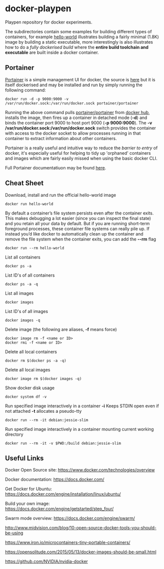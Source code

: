 # docker-playpen
Playpen repository for docker experiments.

The subdirectories contain some examples for building different types of containers, for example [hello-world](hello-world) illustrates building a fairly minimal (1.8K) image by building a static executable, more interestingly is also illustrates how to do a *fully dockerised build* where the **entire build toolchain and executable** are built inside a docker container.

## Portainer
[Portainer](http://portainer.io/) is a simple management UI for docker, the source is [here](https://github.com/portainer/portainer) but it is itself dockerised and may be installed and run by simply running the following command:
````
docker run -d -p 9000:9000 -v /var/run/docker.sock:/var/run/docker.sock portainer/portainer
````

Running the above command pulls [portainer/portainer](https://hub.docker.com/r/portainer/portainer/) from [docker hub](https://hub.docker.com/explore/), installs the image, then fires up a container in detached mode (**-d**) and binds the container port 9000 to host port 9000 (**-p 9000:9000**). The **-v /var/run/docker.sock:/var/run/docker.sock** switch provides the container with access to the docker socket to allow processes running in that container to extract information about other containers.

Portainer is a really useful and intuitive way to reduce the *barrier to entry* of docker, it's especially useful for helping to tidy up 'orphaned' containers and images which are fairly easily missed when using the basic docker CLI.

Full Portainer documentatiuon may be found [here](https://portainer.readthedocs.io/en/stable/).

## Cheat Sheet
Download, install and run the official hello-world image
````
docker run hello-world
````

By default a container’s file system persists even after the container exits. This makes debugging a lot easier (since you can inspect the final state) and you retain all your data by default. But if you are running short-term foreground processes, these container file systems can really pile up. If instead you’d like docker to automatically clean up the container and remove the file system when the container exits, you can add the **--rm** flag
````
docker run --rm hello-world
````

List all containers
````
docker ps -a
````

List ID's of all containers
````
docker ps -a -q
````

List all images
````
docker images
````

List ID's of all images
````
docker images -q
````

Delete image (the following are aliases, **-f** means force)
````
docker image rm -f <name or ID>
docker rmi -f <name or ID>
````

Delete all local containers
````
docker rm $(docker ps -a -q)
````

Delete all local images
````
docker image rm $(docker images -q)
````

Show docker disk usage
````
docker system df -v
````

Run specified image interactively in a container **-i** Keeps STDIN open even if not attached **-t** allocates a pseudo-tty
````
docker run --rm -it debian:jessie-slim
````

Run specified image interactively in a container mounting current working directory
````
docker run --rm -it -v $PWD:/build debian:jessie-slim
````

## Useful Links
Docker Open Source site: https://www.docker.com/technologies/overview

Docker documentation: https://docs.docker.com/

Get Docker for Ubuntu: https://docs.docker.com/engine/installation/linux/ubuntu/

Build your own image: https://docs.docker.com/engine/getstarted/step_four/

Swarm mode overview: https://docs.docker.com/engine/swarm/

http://www.midvision.com/blog/10-open-source-docker-tools-you-should-be-using

https://www.iron.io/microcontainers-tiny-portable-containers/

https://opensolitude.com/2015/05/13/docker-images-should-be-small.html

https://github.com/NVIDIA/nvidia-docker

